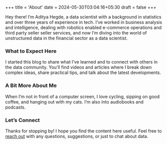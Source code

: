 +++
title = 'About'
date = 2024-05-30T03:04:16+05:30
draft = false
+++

Hey there! I’m Aditya Hegde, a data scientist with a background in statistics and over three years of experience in tech. I’ve worked in business analysis and intelligence, dealing with robotics enabled e-commerce operations and third party seller seller services, and now I’m diving into the world of unstructured data in the financial sector as a data scientist.

### What to Expect Here

I started this blog to share what I’ve learned and to connect with others in the data community. You’ll find videos and articles where I break down complex ideas, share practical tips, and talk about the latest developments.

### A Bit More About Me

When I’m not in front of a computer screen, I love cycling, sipping on good coffee, and hanging out with my cats. I’m also into audiobooks and podcasts.

### Let’s Connect 

Thanks for stopping by! I hope you find the content here useful. Feel free to [reach out](mailto:hello@adityah.xyz) with any questions, suggestions, or just to chat about data. 